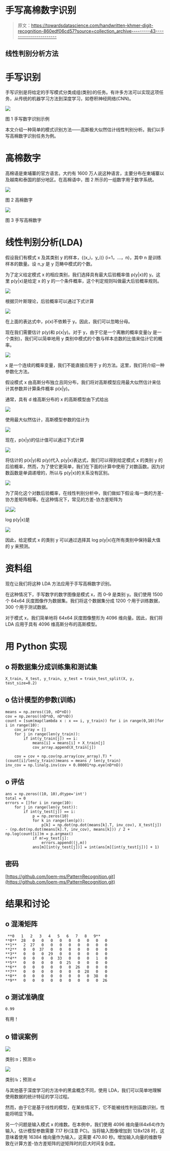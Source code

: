 # 手写高棉数字识别

> 原文：<https://towardsdatascience.com/handwritten-khmer-digit-recognition-860edf06cd57?source=collection_archive---------43----------------------->

## 线性判别分析方法

# 手写识别

手写识别是将给定的手写模式分类成组(类别)的任务。有许多方法可以实现这项任务，从传统的机器学习方法到深度学习，如卷积神经网络(CNN)。

![](img/e2bdc11437e4653b0810d40a3815e83d.png)

图 1 手写数字识别示例

本文介绍一种简单的模式识别方法——高斯极大似然估计线性判别分析。我们以手写高棉数字识别任务为例。

# 高棉数字

高棉语是柬埔寨的官方语言。大约有 1600 万人说这种语言，主要分布在柬埔寨以及越南和泰国的部分地区。在高棉语中，图 2 所示的一组数字用于数字系统。

![](img/cb63e736cd86ec9d7f52d1149507883e.png)

图 2 高棉数字

![](img/3090e120f638fedbd315b5eaf78ca45c.png)

图 3 手写高棉数字

# 线性判别分析(LDA)

假设我们有模式 x 及其类别 y 的样本，{(x_i，y_i)} (i=1，…，n)，其中 n 是训练样本的数量。设 n_y 是 y 范畴中模式的个数。

为了定义给定模式 x 的相应类别，我们选择具有最大后验概率值 p(y|x)的 y。这里 p(y|x)是给定 x 的 y 的一个条件概率，这个判定规则叫做最大后验概率规则。

![](img/bbb37312edfea662b7cf50d00df6a181.png)

根据贝叶斯理论，后验概率可以通过下式计算

![](img/24785333c65732a62f093463bee0cf7b.png)

在上面的表达式中，p(x)不依赖于 y。因此，我们可以忽略分母。

现在我们需要估计 p(y)和 p(x|y)。对于 y，由于它是一个离散的概率变量(y 是一个类别)，我们可以简单地用 y 类别中模式的个数与样本总数的比值来估计它的概率。

![](img/95e93c1638b6fbca3e3ccdf17b65a4f9.png)

x 是一个连续的概率变量，我们不能直接应用于 y 的方法。这里，我们将介绍一种参数化方法。

假设模式 x 由高斯分布独立且同分布，我们将对高斯模型应用最大似然估计来估计其参数并计算条件概率 p(x|y)。

通常，具有 d 维高斯分布的 x 的高斯模型由下式给出

![](img/ff891887956e29f257e5902dc2ce9e75.png)

使用最大似然估计，高斯模型参数的估计为

![](img/0322cea71a0cf921d906c2d2ad4de8d9.png)

现在，p(x|y)的估计值可以通过下式计算

![](img/c98769eeffb91050cad1b30ed081e267.png)

将估计的 p(x|y)和 p(y)代入 p(y|x)表达式，我们可以得到给定模式 x 的类别 y 的后验概率，然而，为了使它更简单，我们在下面的计算中使用了对数函数。因为对数函数是单调递增的，所以与 p(y|x)的关系没有区别。

![](img/6389db8f7968af15101a6a3fcf047adf.png)

为了简化这个对数后验概率，在线性判别分析中，我们做如下假设:每一类的方差-协方差矩阵相等。在这种情况下，常见的方差-协方差矩阵为

![](img/3c9be92becd379f8438441f90b6818cf.png)![](img/624908a6dba3f069007a4801d8c2847c.png)

log p(y|x)是

![](img/15f56b1fc70d8854d54de16b14b77bcd.png)

因此，给定模式 x 的类别 y 可以通过选择其 log p(y|x)在所有类别中保持最大值的 y 来预测。

# 资料组

现在让我们将这种 LDA 方法应用于手写高棉数字识别。

在这种情况下，手写数字的数字图像是模式 x，而
0–9 是类别 y。我们使用 1500 个 64x64 灰度图像作为数据集。我们将这个数据集分成 1200 个用于训练数据，300 个用于测试数据。

对于模式 x，我们简单地将 64x64 灰度图像整形为 4096 维向量。因此，我们将 LDA 应用于具有 4096 维高斯分布的高斯模型。

# 用 Python 实现

## o 将数据集分成训练集和测试集

```
X_train, X_test, y_train, y_test = train_test_split(X, y, test_size=0.2)
```

## o 估计模型的参数(训练)

```
means = np.zeros((10, nD*nD))
cov = np.zeros((nD*nD, nD*nD))
count = [sum(map(lambda x : x == i, y_train)) for i in range(0,10)]for i in range(10):
    cov_array = []
    for j in range(len(y_train)):
        if int(y_train[j]) == i:
            means[i] = means[i] + X_train[j]
            cov_array.append(X_train[j])

    cov = cov + np.cov(np.array(cov_array).T) * (count[i]/len(y_train))means = means / len(y_train)
inv_cov = np.linalg.inv(cov + 0.00001*np.eye(nD*nD))
```

## o 评估

```
ans = np.zeros((10, 10),dtype='int')
total = 0
errors = []for i in range(10):
    for j in range(len(y_test)):
        if int(y_test[j]) == i:
            p = np.zeros(10)
            for k in range(len(p)):
                p[k] = np.dot(np.dot(means[k].T, inv_cov), X_test[j]) - (np.dot(np.dot(means[k].T, inv_cov), means[k])) / 2 + np.log(count[i])m = p.argmax()
            if m!=y_test[j]:
                errors.append((j,m))
            ans[m][int(y_test[j])] = int(ans[m][int(y_test[j])] + 1)
```

## 密码

[https://github.com/loem-ms/PatternRecognition.git](https://github.com/loem-ms/PatternRecognition.git)

# 结果和讨论

## o 混淆矩阵

```
 **0   1   2   3   4   5   6   7   8   9**
**0**  28   0   0   0   0   0   0   0   0   0
**1**   2  27   0   0   0   0   0   0   0   0
**2**   0   0  37   0   0   0   0   0   0   0
**3**   0   0   0  29   0   0   0   0   0   0
**4**   0   0   0   0  33   0   0   0   1   0
**5**   0   0   0   0   0  25   0   0   0   0
**6**   0   0   0   0   0   0  26   0   0   0
**7**   0   0   0   0   0   0   0  28   0   0
**8**   0   0   0   0   0   0   0   0  38   0
**9**   0   0   0   0   0   0   0   0   0  26
```

## o 测试准确度

```
0.99
```

有用！

## o 错误案例

![](img/4433f982168123990def06ec3e22d81b.png)

类别:១；预测:០

![](img/8135f3b03f193f030da60b6f28859595.png)

类别:៤；预测:៨

与其他基于深度学习的方法中的黑盒概念不同，使用 LDA，我们可以简单地理解使用数据的统计特征的学习过程。

然而，由于它是基于线性的模型，在某些情况下，它不能被线性判别函数识别，性能将明显下降。

另一个问题是输入模式 x 的维数。在本例中，我们使用 4096 维向量(64x64)作为输入，估计模型参数需要 7.17 秒(注意 PC)。当将输入图像增加到 128x128 时，这意味着使用 16384 维向量作为输入，这需要 470.80 秒。增加输入向量的维数导致在计算方差-协方差矩阵的逆矩阵时的巨大时间复杂度。